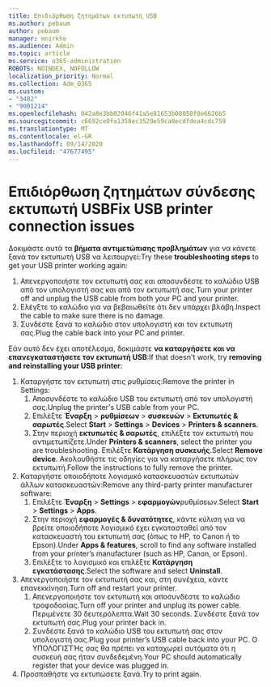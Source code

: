 ```yaml
---
title: Επιδιόρθωση ζητημάτων εκτυπωτή USB
ms.author: pebaum
author: pebaum
manager: mnirkhe
ms.audience: Admin
ms.topic: article
ms.service: o365-administration
ROBOTS: NOINDEX, NOFOLLOW
localization_priority: Normal
ms.collection: Adm_O365
ms.custom:
- "3482"
- "9001214"
ms.openlocfilehash: 042a8e3bb02046f41a5e81653b08058f0e6626b5
ms.sourcegitcommit: c6692ce0fa1358ec3529e59ca0ecdfdea4cdc759
ms.translationtype: MT
ms.contentlocale: el-GR
ms.lasthandoff: 09/14/2020
ms.locfileid: "47677495"
---
```

# <a name="fix-usb-printer-connection-issues"></a><span data-ttu-id="0b694-102">Επιδιόρθωση ζητημάτων σύνδεσης εκτυπωτή USB</span><span class="sxs-lookup"><span data-stu-id="0b694-102">Fix USB printer connection issues</span></span>

<span data-ttu-id="0b694-103">Δοκιμάστε αυτά τα **βήματα αντιμετώπισης προβλημάτων** για να κάνετε ξανά τον εκτυπωτή USB να λειτουργεί:</span><span class="sxs-lookup"><span data-stu-id="0b694-103">Try these **troubleshooting steps** to get your USB printer working again:</span></span>

1. <span data-ttu-id="0b694-104">Απενεργοποιήστε τον εκτυπωτή σας και αποσυνδέστε το καλώδιο USB από τον υπολογιστή σας και από τον εκτυπωτή σας.</span><span class="sxs-lookup"><span data-stu-id="0b694-104">Turn your printer off and unplug the USB cable from both your PC and your printer.</span></span>
2. <span data-ttu-id="0b694-105">Ελέγξτε το καλώδιο για να βεβαιωθείτε ότι δεν υπάρχει βλάβη.</span><span class="sxs-lookup"><span data-stu-id="0b694-105">Inspect the cable to make sure there is no damage.</span></span>
3. <span data-ttu-id="0b694-106">Συνδέστε ξανά το καλώδιο στον υπολογιστή και τον εκτυπωτή σας.</span><span class="sxs-lookup"><span data-stu-id="0b694-106">Plug the cable back into your PC and printer.</span></span>

<span data-ttu-id="0b694-107">Εάν αυτό δεν έχει αποτέλεσμα, δοκιμάστε **να καταργήσετε και να επανεγκαταστήσετε τον εκτυπωτή USB**:</span><span class="sxs-lookup"><span data-stu-id="0b694-107">If that doesn't work, try **removing and reinstalling your USB printer**:</span></span>

1. <span data-ttu-id="0b694-108">Καταργήστε τον εκτυπωτή στις ρυθμίσεις:</span><span class="sxs-lookup"><span data-stu-id="0b694-108">Remove the printer in Settings:</span></span>
    1. <span data-ttu-id="0b694-109">Αποσυνδέστε το καλώδιο USB του εκτυπωτή από τον υπολογιστή σας.</span><span class="sxs-lookup"><span data-stu-id="0b694-109">Unplug the printer's USB cable from your PC.</span></span>
    2. <span data-ttu-id="0b694-110">Επιλέξτε **Έναρξη**  >  **ρυθμίσεων**  >  **συσκευών**  >  **Εκτυπωτές & σαρωτές**.</span><span class="sxs-lookup"><span data-stu-id="0b694-110">Select **Start** > **Settings** > **Devices** > **Printers & scanners**.</span></span>
    3. <span data-ttu-id="0b694-111">Στην περιοχή **εκτυπωτές & σαρωτές**, επιλέξτε τον εκτυπωτή που αντιμετωπίζετε.</span><span class="sxs-lookup"><span data-stu-id="0b694-111">Under **Printers & scanners**, select the printer you are troubleshooting.</span></span> <span data-ttu-id="0b694-112">Επιλέξτε **Κατάργηση συσκευής**.</span><span class="sxs-lookup"><span data-stu-id="0b694-112">Select **Remove device**.</span></span> <span data-ttu-id="0b694-113">Ακολουθήστε τις οδηγίες για να καταργήσετε πλήρως τον εκτυπωτή.</span><span class="sxs-lookup"><span data-stu-id="0b694-113">Follow the instructions to fully remove the printer.</span></span>
2. <span data-ttu-id="0b694-114">Καταργήστε οποιοδήποτε λογισμικό κατασκευαστών εκτυπωτών άλλων κατασκευαστών:</span><span class="sxs-lookup"><span data-stu-id="0b694-114">Remove any third-party printer manufacturer software:</span></span>
    1. <span data-ttu-id="0b694-115">Επιλέξτε **Έναρξη**  >  **Settings**  >  **εφαρμογών**ρυθμίσεων.</span><span class="sxs-lookup"><span data-stu-id="0b694-115">Select **Start** > **Settings** > **Apps**.</span></span>
    2. <span data-ttu-id="0b694-116">Στην περιοχή **εφαρμογές & δυνατότητες**, κάντε κύλιση για να βρείτε οποιοδήποτε λογισμικό έχει εγκατασταθεί από τον κατασκευαστή του εκτυπωτή σας (όπως το HP, το Canon ή το Epson).</span><span class="sxs-lookup"><span data-stu-id="0b694-116">Under **Apps & features**, scroll to find any software installed from your printer’s manufacturer (such as HP, Canon, or Epson).</span></span>
    3. <span data-ttu-id="0b694-117">Επιλέξτε το λογισμικό και επιλέξτε **Κατάργηση εγκατάστασης**.</span><span class="sxs-lookup"><span data-stu-id="0b694-117">Select the software and select **Uninstall**.</span></span>
3. <span data-ttu-id="0b694-118">Απενεργοποιήστε τον εκτυπωτή σας και, στη συνέχεια, κάντε επανεκκίνηση.</span><span class="sxs-lookup"><span data-stu-id="0b694-118">Turn off and restart your printer.</span></span><br>
    1. <span data-ttu-id="0b694-119">Απενεργοποιήστε τον εκτυπωτή και αποσυνδέστε το καλώδιο τροφοδοσίας.</span><span class="sxs-lookup"><span data-stu-id="0b694-119">Turn off your printer and unplug its power cable.</span></span> <span data-ttu-id="0b694-120">Περιμένετε 30 δευτερόλεπτα.</span><span class="sxs-lookup"><span data-stu-id="0b694-120">Wait 30 seconds.</span></span> <span data-ttu-id="0b694-121">Συνδέστε ξανά τον εκτυπωτή σας.</span><span class="sxs-lookup"><span data-stu-id="0b694-121">Plug your printer back in.</span></span>
    2. <span data-ttu-id="0b694-122">Συνδέστε ξανά το καλώδιο USB του εκτυπωτή σας στον υπολογιστή σας.</span><span class="sxs-lookup"><span data-stu-id="0b694-122">Plug your printer’s USB cable back into your PC.</span></span> <span data-ttu-id="0b694-123">Ο ΥΠΟΛΟΓΙΣΤΉς σας θα πρέπει να καταχωρεί αυτόματα ότι η συσκευή σας ήταν συνδεδεμένη.</span><span class="sxs-lookup"><span data-stu-id="0b694-123">Your PC should automatically register that your device was plugged in.</span></span>
4. <span data-ttu-id="0b694-124">Προσπαθήστε να εκτυπώσετε ξανά.</span><span class="sxs-lookup"><span data-stu-id="0b694-124">Try to print again.</span></span>
